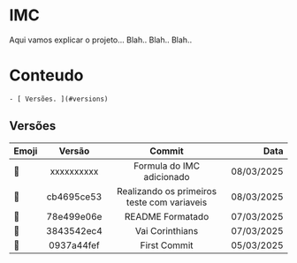 # IMC
Aqui vamos explicar o projeto...
Blah.. Blah.. Blah..

# Conteudo
    - [ Versões. ](#versions)

<a name="versions"></a>
## Versões
|    Emoji   |     Versão    |                   Commit                   |   Data   |
|:-----------|:-------------:|:------------------------------------------:|---------:|
|:ghost:     |xxxxxxxxxx     | Formula do IMC adicionado                  |08/03/2025|
|:sparkler:  |cb4695ce53     | Realizando os primeiros teste com variaveis|08/03/2025|
|:rice_ball: |78e499e06e     | README Formatado                           |07/03/2025|
|:ghost:     |3843542ec4     | Vai Corinthians                            |07/03/2025|
|:sparkler:  |0937a44fef     | First Commit                               |05/03/2025|
